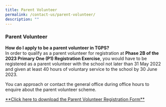 ```yaml
---
title: Parent Volunteer
permalink: /contact-us/parent-volunteer/
description: ""
---
```

### **Parent Volunteer**
**How do I apply to be a parent volunteer in TGPS?**<br>
In order to qualify as a parent volunteer for registration at&nbsp;**Phase 2B of the 2023 Primary One (P1) Registration Exercise**, you would have to be registered as a parent volunteer with the school not later than 31 May 2022 and given at least 40 hours of voluntary service to the school by 30 June 2023.

You can approach or contact the general office during office hours to enquire about the parent volunteer scheme.&nbsp;

[\*\*Click here to download the Parent Volunteer Registration Form\*\*](/files/Parent%20Volunteer%20Registration%20Form%202021.pdf)